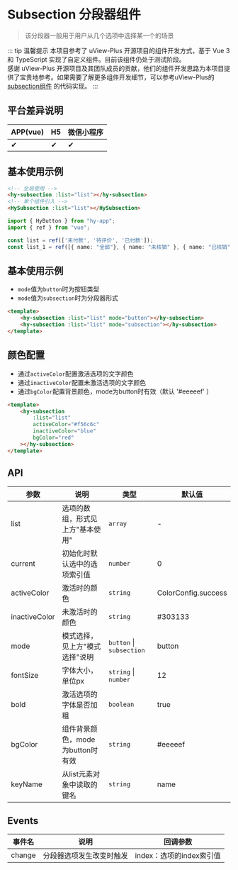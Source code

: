 # Subsection 分段器组件
> 该分段器一般用于用户从几个选项中选择某一个的场景

::: tip 温馨提示
本项目参考了 uView-Plus 开源项目的组件开发方式，基于 Vue 3 和 TypeScript 实现了自定义组件。目前该组件仍处于测试阶段。<br>
感谢 uView-Plus 开源项目及其团队成员的贡献，他们的组件开发思路为本项目提供了宝贵地参考。如果需要了解更多组件开发细节，可以参考uView-Plus的 [subsection组件](https://uiadmin.net/uview-plus/components/subsection.html) 的代码实现。
:::

## 平台差异说明

| APP(vue) | H5 | 微信小程序 |
|----------|----|-------|
| ✔        | ✔  | ✔     |

## 基本使用示例

```html
<!-- 全局使用 -->
<hy-subsection :list="list"></hy-subsection>
<!-- 单个组件引入 -->
<HySubsection :list="list"></HySubsection>
```
```ts
import { HyButton } from "hy-app";
import { ref } from "vue";

const list = ref(['未付款', '待评价', '已付款']);
const list_1 = ref([{ name: "全部"}, { name: "未核销" }, { name: "已核销" }]);
```

## 基本使用示例
- `mode`值为`button`时为按钮类型
- `mode`值为`subsection`时为分段器形式
```html
<template>
    <hy-subsection :list="list" mode="button"></hy-subsection>
    <hy-subsection :list="list" mode="subsection"></hy-subsection>
</template>
```

## 颜色配置
- 通过`activeColor`配置激活选项的文字颜色
- 通过`inactiveColor`配置未激活选项的文字颜色
- 通过`bgColor`配置背景颜色，mode为button时有效（默认 '#eeeeef' ）
```html
<template>
    <hy-subsection
        :list="list"
        activeColor="#f56c6c"
        inactiveColor="blue"
        bgColor="red"
    ></hy-subsection>
</template>
```

## API

| 参数            | 说明                    | 类型                       | 默认值                 |
|---------------|-----------------------|--------------------------|---------------------|
| list          | 选项的数组，形式见上方"基本使用"     | `array`                  | -                   |
| current       | 初始化时默认选中的选项索引值        | `number`                 | 0                   |
| activeColor   | 激活时的颜色                | `string`                 | ColorConfig.success |
| inactiveColor | 未激活时的颜色               | `string`                 | #303133             |
| mode          | 模式选择，见上方"模式选择"说明      | `button` \| `subsection` | button              |
| fontSize      | 字体大小，单位px             | `string` \| `number`     | 12                  |
| bold          | 激活选项的字体是否加粗           | `boolean`                | true                |
| bgColor       | 组件背景颜色，mode为button时有效 | `string`                 | #eeeeef             |
| keyName       | 从list元素对象中读取的键名       | `string`                 | name                |

## Events

| 事件名    | 说明           | 回调参数              |
|--------|--------------|-------------------|
| change | 分段器选项发生改变时触发 | index：选项的index索引值 |